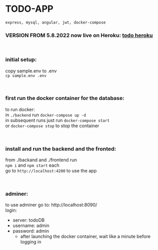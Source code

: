 # TODO-APP
    express, mysql, angular, jwt, docker-compose

### VERSION FROM 5.8.2022 now live on Heroku: [todo heroku](https://todo-app-szeke.herokuapp.com)

  
  </br >


### initial setup:
copy sample.env to .env </br >
`cp sample.env .env` </br >

</br >

### first run the docker container for the database:
to run docker: </br >
in `./backend` run `docker-compose up -d` </br >
in subsequent runs just run `docker-compose start` </br >
or `docker-compose stop` to stop the container </br >

</br >

### install and run the backend and the fronted:
from ./backand and ./frontend run </br >
`npm i` and `npm start` each </br >
go to `http://localhost:4200` to use the app

</br >


### adminer:
to use adminer go to: http://localhost:8090/ </br >
login: </br >
- server: todoDB
- username: admin
- password: admin
  - after launching the docker container, wait like a minute before logging in

